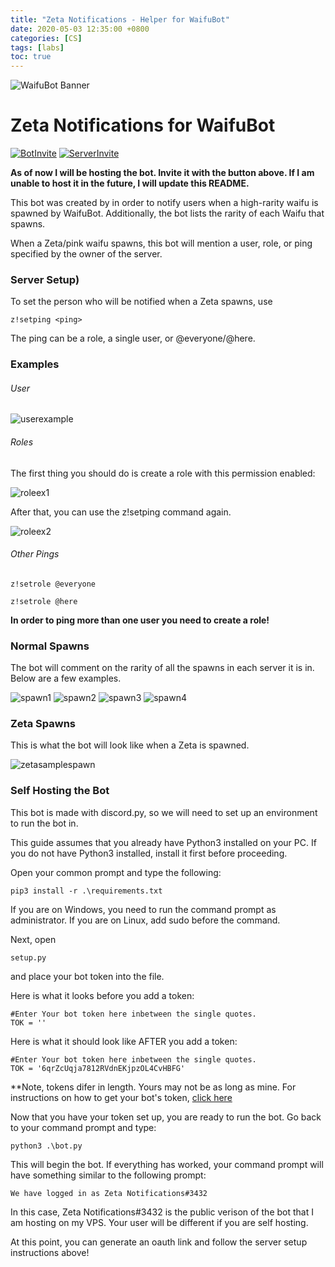 ```yaml
---
title: "Zeta Notifications - Helper for WaifuBot"
date: 2020-05-03 12:35:00 +0800
categories: [CS]
tags: [labs]
toc: true
---
```


![WaifuBot Banner](https://remilia.cirno.pw/banner.png)

# Zeta Notifications for WaifuBot

[![BotInvite](https://img.shields.io/badge/Invite%20bot-Click%20here-ff69b4.svg "Invite the bot to your server")](https://bit.ly/ZetaNotifs) [![ServerInvite](https://img.shields.io/badge/Join%20Test%20Server-Click%20here-success.svg "This is where you can test the bot")](https://discord.gg/3YM9cPq)

**As of now I will be hosting the bot. Invite it with the button above. If I am unable to host it in the future, I will update this README.**

This bot was created by in order to notify users when a high-rarity waifu is spawned by WaifuBot. Additionally, the bot lists the rarity of each Waifu that spawns.


When a Zeta/pink waifu spawns, this bot will mention a user, role, or ping specified by the owner of the server.

### Server Setup)


To set the person who will be notified when a Zeta spawns, use 

```
z!setping <ping>
```
 
The ping can be a role, a single user, or @everyone/@here.

### Examples

###### User

![userexample](https://i.imgur.com/niN2LQS.png)

###### Roles

The first thing you should do is create a role with this permission enabled:

![roleex1](https://i.imgur.com/TE5ymww.png)

After that, you can use the z!setping command again.

![roleex2](https://i.imgur.com/flvw5gG.png)

###### Other Pings

```
z!setrole @everyone
```

```
z!setrole @here
```

**In order to ping more than one user you need to create a role!**

### Normal Spawns

The bot will comment on the rarity of all the spawns in each server it is in. Below are a few examples.

![spawn1](https://i.imgur.com/16yutUB.png)
![spawn2](https://i.imgur.com/wfB2t2y.png)
![spawn3](https://i.imgur.com/kvJS9Ji.png)
![spawn4](https://i.imgur.com/VttWjDC.png)

### Zeta Spawns

This is what the bot will look like when a Zeta is spawned.

![zetasamplespawn](https://i.imgur.com/VGiiv0q.png)

### Self Hosting the Bot

This bot is made with discord.py, so we will need to set up an environment to run the bot in.

This guide assumes that you already have Python3 installed on your PC. If you do not have Python3 installed, install it first before proceeding.

Open your common prompt and type the following:

```
pip3 install -r .\requirements.txt
```


If you are on Windows, you need to run the command prompt as administrator. If you are on Linux, add sudo before the command.


Next, open 

```
setup.py
```

and place your bot token into the file.



Here is what it looks before you add a token:

```
#Enter Your bot token here inbetween the single quotes.
TOK = ''
```

Here is what it should look like AFTER you add a token:
```
#Enter Your bot token here inbetween the single quotes.
TOK = '6qrZcUqja7812RVdnEKjpzOL4CvHBFG'
```

**Note, tokens difer in length. Yours may not be as long as mine. For instructions on how to get your bot's token, [click here](https://github.com/reactiflux/discord-irc/wiki/Creating-a-discord-bot-&-getting-a-token)


Now that you have your token set up, you are ready to run the bot. Go back to your command prompt and type:

```
python3 .\bot.py 
```

This will begin the bot. If everything has worked, your command prompt will have something similar to the following prompt:

```
We have logged in as Zeta Notifications#3432
```

In this case, Zeta Notifications#3432 is the public verison of the bot that I am hosting on my VPS. Your user will be different if you are self hosting.

At this point, you can generate an oauth link and follow the server setup instructions above!




